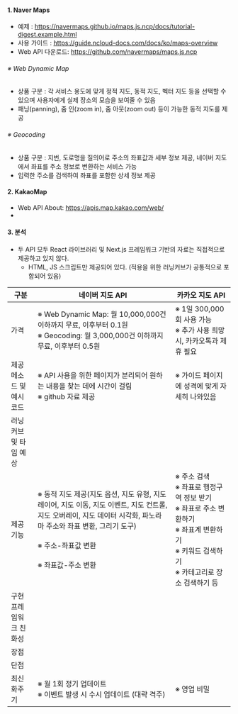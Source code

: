 
#### 1. Naver Maps
- 예제 : https://navermaps.github.io/maps.js.ncp/docs/tutorial-digest.example.html
- 사용 가이드 : https://guide.ncloud-docs.com/docs/ko/maps-overview
- Web API 다운로드: https://github.com/navermaps/maps.js.ncp

###### ※ Web Dynamic Map
- 상품 구분 : 각 서비스 용도에 맞게 정적 지도, 동적 지도, 벡터 지도 등을 선택할 수 있으며 사용자에게 실제 장소의 모습을 보여줄 수 있음
- 패닝(panning), 줌 인(zoom in), 줌 아웃(zoom out) 등이 가능한 동적 지도를 제공

###### ※ Geocoding
- 상품 구분 : 지번, 도로명을 질의어로 주소의 좌표값과 세부 정보 제공, 네이버 지도에서 좌표를 주소 정보로 변환하는 서비스 가능
- 입력한 주소를 검색하여 좌표를 포함한 상세 정보 제공


#### 2. KakaoMap 
- Web API About: https://apis.map.kakao.com/web/
- 


#### 3. 분석

- 두 API 모두 React 라이브러리 및 Next.js 프레임워크 기반의 자료는 직접적으로 제공하고 있지 않다.
	- HTML, JS 스크립트만 제공되어 있다. (적용을 위한 러닝커브가 공통적으로 포함되어 있음)

| 구분            | 네이버 지도 API                                                                                                                                 | 카카오 지도 API                                                                                    |
| ------------- | ------------------------------------------------------------------------------------------------------------------------------------------ | --------------------------------------------------------------------------------------------- |
| 가격            | ※ Web Dynamic Map: 월 10,000,000건 이하까지 무료, 이후부터 0.1원<br>※ Geocoding: 월 3,000,000건 이하까지 무료, 이후부터 0.5원                                        | ※ 1일 300,000회 사용 가능<br>※ 추가 사용 희망 시, 카카오톡과 제휴 필요                                              |
| 제공 메소드 및 예시코드 | ※ API 사용을 위한 페이지가 분리되어 원하는 내용을 찾는 데에 시간이 걸림<br>※ github 자료 제공                                                                              | ※ 가이드 페이지에 성격에 맞게 자세히 나와있음                                                                    |
| 러닝커브 및 타임 예상  |                                                                                                                                            |                                                                                               |
| 제공 기능         | ※ 동적 지도 제공(지도 옵션, 지도 유형, 지도 레이어, 지도 이동, 지도 이벤트, 지도 컨트롤, 지도 오버레이, 지도 데이터 시각화, 파노라마 주소와 좌표 변환, 그리기 도구)<br><br>※ 주소-좌표값 변환<br><br>※ 좌표값-주소 변환 | ※ 주소 검색<br>※ 좌표로 행정구역 정보 받기<br>※ 좌표로 주소 변환하기<br>※ 좌표계 변환하기<br>※ 키워드 검색하기<br>※ 카테고리로 장소 검색하기 등 |
| 구현 프레임워크 친화성  |                                                                                                                                            |                                                                                               |
| 장점            |                                                                                                                                            |                                                                                               |
| 단점            |                                                                                                                                            |                                                                                               |
| 최신화주기         | ※ 월 1회 정기 업데이트<br>※ 이벤트 발생 시 수시 업데이트 (대략 격주)                                                                                               | ※ 영업 비밀<br>                                                                                   |

